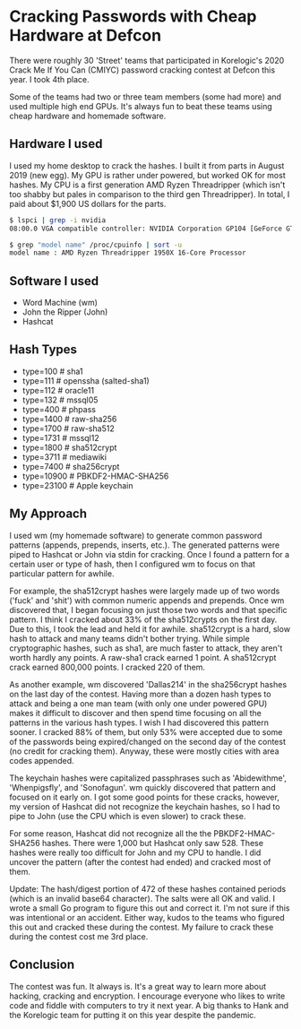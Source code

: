 # Cracking Passwords with Cheap Hardware at Defcon

There were roughly 30 'Street' teams that participated in Korelogic's 2020 Crack Me If You Can (CMIYC) password cracking contest at Defcon this year. I took 4th place. 

Some of the teams had two or three team members (some had more) and used multiple high end GPUs. It's always fun to beat these teams using cheap hardware and homemade software. 

## Hardware I used

I used my home desktop to crack the hashes. I built it from parts in August 2019 (new egg). My GPU is rather under powered, but worked OK for most hashes. My CPU is a first generation AMD Ryzen Threadripper (which isn't too shabby but pales in comparison to the third gen Threadripper). In total, I paid about $1,900 US dollars for the parts.

```bash
$ lspci | grep -i nvidia
08:00.0 VGA compatible controller: NVIDIA Corporation GP104 [GeForce GTX 1060 6GB] (rev a1)
```

```bash
$ grep "model name" /proc/cpuinfo | sort -u
model name : AMD Ryzen Threadripper 1950X 16-Core Processor
```

## Software I used

 * Word Machine (wm)
 * John the Ripper (John)
 * Hashcat

## Hash Types

 * type=100  # sha1
 * type=111  # openssha (salted-sha1)
 * type=112  # oracle11
 * type=132  # mssql05
 * type=400  # phpass
 * type=1400 # raw-sha256
 * type=1700 # raw-sha512
 * type=1731 # mssql12
 * type=1800 # sha512crypt
 * type=3711 # mediawiki
 * type=7400 # sha256crypt
 * type=10900 # PBKDF2-HMAC-SHA256
 * type=23100 # Apple keychain

## My Approach

I used wm (my homemade software) to generate common password patterns (appends, prepends, inserts, etc.). The generated patterns were piped to Hashcat or John via stdin for cracking. Once I found a pattern for a certain user or type of hash, then I configured wm to focus on that particular pattern for awhile.

For example, the sha512crypt hashes were largely made up of two words ('fuck' and 'shit') with common numeric appends and prepends. Once wm discovered that, I began focusing on just those two words and that specific pattern. I think I cracked about 33% of the sha512crypts on the first day. Due to this, I took the lead and held it for awhile. sha512crypt is a hard, slow hash to attack and many teams didn't bother trying. While simple cryptographic hashes, such as sha1, are much faster to attack, they aren't worth hardly any points. A raw-sha1 crack earned 1 point. A sha512crypt crack earned 800,000 points. I cracked 220 of them.

As another example, wm discovered 'Dallas214' in the sha256crypt hashes on the last day of the contest. Having more than a dozen hash types to attack and being a one man team (with only one under powered GPU) makes it difficult to discover and then spend time focusing on all the patterns in the various hash types. I wish I had discovered this pattern sooner. I cracked 88% of them, but only 53% were accepted due to some of the passwords being expired/changed on the second day of the contest (no credit for cracking them). Anyway, these were mostly cities with area codes appended.

The keychain hashes were capitalized passphrases such as 'Abidewithme', 'Whenpigsfly', and 'Sonofagun'. wm quickly discovered that pattern and focused on it early on. I got some good points for these cracks, however, my version of Hashcat did not recognize the keychain hashes, so I had to pipe to John (use the CPU which is even slower) to crack these. 

For some reason, Hashcat did not recognize all the the PBKDF2-HMAC-SHA256 hashes. There were 1,000 but Hashcat only saw 528. These hashes were really too difficult for John and my CPU to handle. I did uncover the pattern (after the contest had ended) and cracked most of them. 

Update: The hash/digest portion of 472 of these hashes contained periods (which is an invalid base64 character). The salts were all OK and valid. I wrote a small Go program to figure this out and correct it. I'm not sure if this was intentional or an accident. Either way, kudos to the teams who figured this out and cracked these during the contest. My failure to crack these during the contest cost me 3rd place.

## Conclusion

The contest was fun. It always is. It's a great way to learn more about hacking, cracking and encryption. I encourage everyone who likes to write code and fiddle with computers to try it next year. A big thanks to Hank and the Korelogic team for putting it on this year despite the pandemic.
